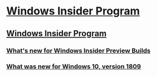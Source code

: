 # [Windows Insider Program](https://docs.microsoft.com/en-us/windows-insider/)
## [Windows Insider Program](index.md)
### [What's new for Windows Insider Preview Builds](Whats-new-wip-at-home.md)
### [What was new for Windows 10, version 1809](Whats-new-wip-at-home-1809.md)
